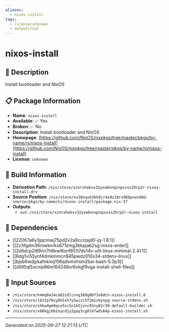 ```yaml
---
aliases:
  - nixos-install
tags:
  - license/unknown
  - outputs/out
---
```


# nixos-install

## 📝 Description

Install bootloader and NixOS

## 📋 Package Information

- **Name**: `nixos-install`
- **Available**: ✅ Yes
- **Broken**: ✅ No
- **Description**: Install bootloader and NixOS
- **Homepage**: [https://github.com/NixOS/nixpkgs/tree/master/pkgs/by-name/ni/nixos-install](https://github.com/NixOS/nixpkgs/tree/master/pkgs/by-name/ni/nixos-install)
- **License**: `unknown`

## 🔧 Build Information

- **Derivation Path**: `/nix/store/xznrxhakvv32yxwbnnqznpsxsx2hrp2r-nixos-install.drv`
- **Source Position**: `/nix/store/ns30sqxb36k8jrds8z18rv96bpnwc60d-source/pkgs/by-name/ni/nixos-install/package.nix:37`
- **Outputs**:
  - `out`:  `/nix/store/xznrxhakvv32yxwbnnqznpsxsx2hrp2r-nixos-install`

## 🔗 Dependencies

- [[22067a6y3jqcmwj75pd2v2a9ccizajd0-jq-1.8.1]]
- [[2z3fgdm36mwknrkx671zmg3bkpjab2sg-nixos-enter]]
- [[3z6dcp2i69nn7h8kwl6snf651i7ds14v-util-linux-minimal-2.41.1]]
- [[6dg1vi55ynf4dmkmmcn945pwdz010s34-stdenv-linux]]
- [[bjsb6wdjykafnkixq156qdvmxhsm2bai-bash-5.3p3]]
- [[z695ql5xcnip86m164248xr6vkgf9vga-install-shell-files]]

## 📁 Input Sources

- `/nix/store/h4mq0a24ca62zdlcvng369g0bf3v8dcn-nixos-install.8`
- `/nix/store/l622p70vy8k5sh7y5wizi5f2mic6ynpg-source-stdenv.sh`
- `/nix/store/shkw4qm9qcw5sc5n1k5jznc83ny02r39-default-builder.sh`
- `/nix/store/x66kgj6b1nycdjy2gay3cg0l6fwds64p-nixos-install.sh`

---
*Generated on 2025-09-27 12:21:13 UTC*
